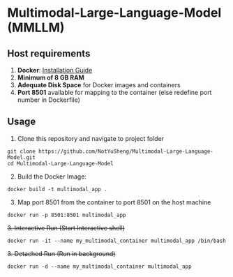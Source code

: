# Multimodal-Large-Language-Model (MMLLM)

## Host requirements
1. **Docker**: [Installation Guide](https://docs.docker.com/engine/install/)
2. **Minimum of 8 GB RAM**
3. **Adequate Disk Space** for Docker images and containers
4. **Port 8501** available for mapping to the container (else redefine port number in Dockerfile)

## Usage
1.  Clone this repository and navigate to project folder
```
git clone https://github.com/NotYuSheng/Multimodal-Large-Language-Model.git
cd Multimodal-Large-Language-Model
```

2.  Build the Docker Image:
```
docker build -t multimodal_app .
```

3.  Map port 8501 from the container to port 8501 on the host machine
```
docker run -p 8501:8501 multimodal_app
```

~~3.  Interactive Run (Start Interactive shell)~~
```
docker run -it --name my_multimodal_container multimodal_app /bin/bash
```

~~3.  Detached Run (Run in background)~~
```
docker run -d --name my_multimodal_container multimodal_app

```
